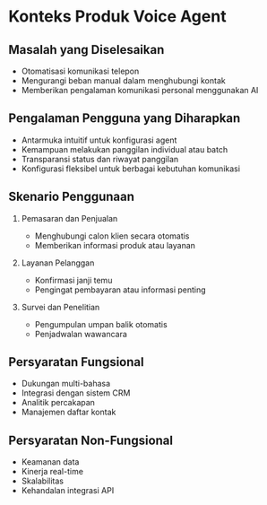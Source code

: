 # Konteks Produk Voice Agent

## Masalah yang Diselesaikan
- Otomatisasi komunikasi telepon
- Mengurangi beban manual dalam menghubungi kontak
- Memberikan pengalaman komunikasi personal menggunakan AI

## Pengalaman Pengguna yang Diharapkan
- Antarmuka intuitif untuk konfigurasi agent
- Kemampuan melakukan panggilan individual atau batch
- Transparansi status dan riwayat panggilan
- Konfigurasi fleksibel untuk berbagai kebutuhan komunikasi

## Skenario Penggunaan
1. Pemasaran dan Penjualan
   - Menghubungi calon klien secara otomatis
   - Memberikan informasi produk atau layanan

2. Layanan Pelanggan
   - Konfirmasi janji temu
   - Pengingat pembayaran atau informasi penting

3. Survei dan Penelitian
   - Pengumpulan umpan balik otomatis
   - Penjadwalan wawancara

## Persyaratan Fungsional
- Dukungan multi-bahasa
- Integrasi dengan sistem CRM
- Analitik percakapan
- Manajemen daftar kontak

## Persyaratan Non-Fungsional
- Keamanan data
- Kinerja real-time
- Skalabilitas
- Kehandalan integrasi API 